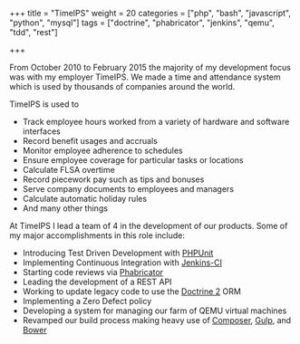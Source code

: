 +++
title = "TimeIPS"
weight = 20
categories = ["php", "bash", "javascript", "python", "mysql"]
tags = ["doctrine", "phabricator", "jenkins", "qemu", "tdd", "rest"]

+++

From October 2010 to February 2015 the majority of my development focus was
with my employer TimeIPS. We made a time and attendance system which is used by
thousands of companies around the world.

<!--more-->

TimeIPS is used to

* Track employee hours worked from a variety of hardware and software interfaces
* Record benefit usages and accruals
* Monitor employee adherence to schedules
* Ensure employee coverage for particular tasks or locations
* Calculate FLSA overtime
* Record piecework pay such as tips and bonuses
* Serve company documents to employees and managers
* Calculate automatic holiday rules
* And many other things

At TimeIPS I lead a team of 4 in the development of our products. Some of my
major accomplishments in this role include:

* Introducing Test Driven Development with [PHPUnit][phpunit]
* Implementing Continuous Integration with [Jenkins-CI][jenkins]
* Starting code reviews via [Phabricator][phabricator]
* Leading the development of a REST API
* Working to update legacy code to use the [Doctrine 2][doctrine] ORM
* Implementing a Zero Defect policy
* Developing a system for managing our farm of QEMU virtual machines
* Revamped our build process making heavy use of [Composer][composer],
  [Gulp][gulp], and [Bower][bower]

[phpunit]: https://phpunit.de/
[jenkins]: http://jenkins-ci.org/
[phabricator]: http://phabricator.org/
[doctrine]: http://www.doctrine-project.org/
[composer]: https://getcomposer.org/
[gulp]: http://gulpjs.com/
[bower]: http://bower.io/
